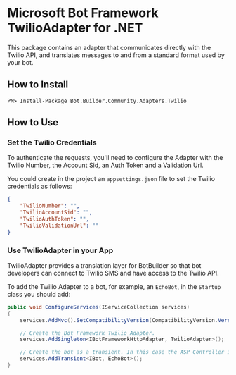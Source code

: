 ﻿# Microsoft Bot Framework TwilioAdapter for .NET

This package contains an adapter that communicates directly with the Twilio API, and translates messages to and from a standard format used by your bot.

## How to Install

````
PM> Install-Package Bot.Builder.Community.Adapters.Twilio
````
## How to Use

### Set the Twilio Credentials

To authenticate the requests, you'll need to configure the Adapter with the Twilio Number, the Account Sid, an Auth Token and a Validation Url.

You could create in the project an `appsettings.json` file to set the Twilio credentials as follows:

```json
{
    "TwilioNumber": "",
    "TwilioAccountSid": "",
    "TwilioAuthToken": "",
    "TwilioValidationUrl": ""
}
```

### Use TwilioAdapter in your App

TwilioAdapter provides a translation layer for BotBuilder so that bot developers can connect to Twilio SMS and have access to the Twilio API.

To add the Twilio Adapter to a bot, for example, an `EchoBot`, in the `Startup` class you should add:

```C#
public void ConfigureServices(IServiceCollection services)
{
    services.AddMvc().SetCompatibilityVersion(CompatibilityVersion.Version_2_1);

    // Create the Bot Framework Twilio Adapter.
    services.AddSingleton<IBotFrameworkHttpAdapter, TwilioAdapter>();

    // Create the bot as a transient. In this case the ASP Controller is expecting an IBot.
    services.AddTransient<IBot, EchoBot>();
}
```